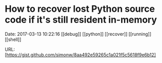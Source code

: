 # How to recover lost Python source code if it&#39;s still resident in-memory

Date: 2017-03-13 10:22:16
[[debug]] [[python]] [[recover]] [[running]] [[shell]]

URL: [https://gist.github.com/simonw/8aa492e59265c1a021f5c5618f9e6b12]
